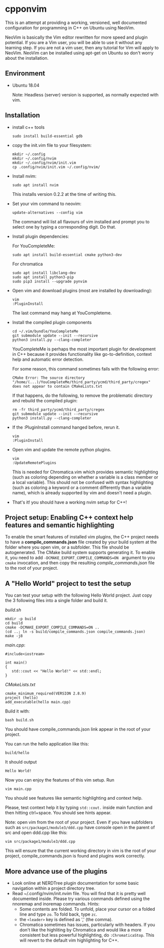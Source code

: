 # cpponvim

This is an attempt at providing a working, versioned, well documented configuration for programming in C++ on Ubuntu using NeoVim.

NeoVim is basically the Vim editor rewritten for more speed and plugin potential. If you are a Vim user, you will be able to use it without any learning step. If you are not a vim user, then any tutorial for Vim will apply to NeoVim.
NeoVim can be installed using apt-get on Ubuntu so don't worry about the installation.

## Environment

* Ubuntu 18.04 

  Note: Headless (server) version is supported, as normally expected with vim.

## Installation

* install c++ tools
  ```
  sudo install build-essential gdb 
  ```

* copy the init.vim file to your filesystem:
  ```
  mkdir ~/.config
  mkdir ~/.config/nvim
  mkdir ~/.config/nvim/init.vim
  cp .config/nvim/init.vim ~/.config/nvim/
  ```

* Install nvim:
  ```
  sudo apt install nvim
  ```
  This installs version 0.2.2 at the time of writing this.

* Set your vim command to neovim:
  ```
  update-alternatives --config vim
  ```
  The command will list all flavours of vim installed and prompt you to select one by typing a corresponding digit. Do that.

* Install plugin dependencies:

  For YouCompleteMe:
  ```
  sudo apt install build-essential cmake python3-dev
  ```
  For chromatica
  ```
  sudo apt install libclang-dev
  sudo apt install python3-pip
  sudo pip3 install --upgrade pynvim
  ```

* Open vim and download plugins (most are installed by downloading):
  ```
  vim
  :PluginInstall
  ```
  The last command may hang at YouCompleteme.

* Install the compiled plugin components
  ```
  cd ~/.vim/bundle/YouCompleteMe
  git submodule update --init --recursive
  python3 install.py --clang-completer
  ```
  YouCompleteMe is perhaps the most important plugin for development in C++ because it provides functionality like go-to-definition, context help and automatic error detection.
  
  For some reason, this command sometimes fails with the following error:
  ```
  CMake Error: The source directory "/home/(...)/YouCompleteMe/third_party/ycmd/third_party/cregex" does not appear to contain CMakeLists.txt
  ```
  If that happens, do the following, to remove the problematic directory and rebuild the compiled plugin:
  ```
  rm -fr third_party/ycmd/third_party/cregex
  git submodule update --init --recursive
  python3 install.py --clang-completer
  ```
  
* If the :PluginInstall command hanged before, rerun it.
  ```
  vim
  :PluginInstall
  ```
  
* Open vim and update the remote python plugins.
  ```
  vim
  :UpdateRemotePlugins
  ```
  This is needed for Chromatica.vim which provides semantic highlighting (such as coloring depending on whether a variable is a class member or a local variable). This should not be confused with syntax highlighting (such as coloring a keyword or a comment differently than a variable name), which is already supported by vim and doesn't need a plugin.
  

* That's it! you should have a working nvim setup for C++!

## Project setup: Enabling C++ context help features and semantic highlighting

To enable the smart features of installed vim plugins, the C++ project
needs to have a **compile_commands.json** file created by your build system at the folder where you open vim, or a subfolder. This file should be autogenerated. The CMake build system supports generating it. To enable it, you need to add `-DCMAKE_EXPORT_COMPILE_COMMANDS=ON ` argument to you `cmake` invocation, and then copy the resulting *compile_commands.json* file to the root of your project.

## A "Hello World" project to test the setup

You can test your setup with the following Hello World project. Just copy the 3 following files into a single folder and build it.

*build.sh*
```
mkdir -p build
cd build
cmake -DCMAKE_EXPORT_COMPILE_COMMANDS=ON ..
(cd ..; ln -s build/compile_commands.json compile_commands.json)
make -j8
```

*main.cpp*:
```
#include<iostream>
 
int main()
{
   std::cout << "Hello World!" << std::endl;
}
```

*CMakeLists.txt*
```
cmake_minimum_required(VERSION 2.8.9)
project (hello)
add_executable(hello main.cpp)
```

Build it with:
```
bash build.sh
```

You should have compile_commands.json link appear in the root of your project.

You can run the hello application like this:
```
build/hello
```
It should output
```
Hello World!
```

Now you can enjoy the features of this vim setup.
Run
```
vim main.cpp
```

You should see features like semantic highlighting and context help.

Please, test context help it by typing `std::cout.` inside main function and then hitting ctrl+space. You should see hints appear.

Note: 
open vim from the root of your project.
Even if you have subfolders such as `src/package1/module3/ddd.cpp` have console open in the parent of src and open ddd.cpp like this:
```
vim src/package1/module3/ddd.cpp
```
This will ensure that the current working directory in vim is the root of your project, compile_commands.json is found and plugins work correctly.

## More advance use of the plugins

* Look online at NERDTree plugin documentation for some basic navigation within a project directory tree. 
* Read ~/.config/nvim/init.nvim file. You will find that it is pretty well documented inside. Please try various commands defined using the nnoremap and inoremap commands. 
Hints:
  * Some contents are folded. To unfold, place your cursor on a folded line and type `zo`. To fold back, type `zc`.
  * the `<leader>` key is defined as ',' (the comma).
  * Chromatica sometimes has issues, particularly with headers. If you don't like the highliting by Chromatica and would like a more consistent but less powerful highlighting, do `:ChromaticaStop`. This will revert to the default vim highlighting for C++.
